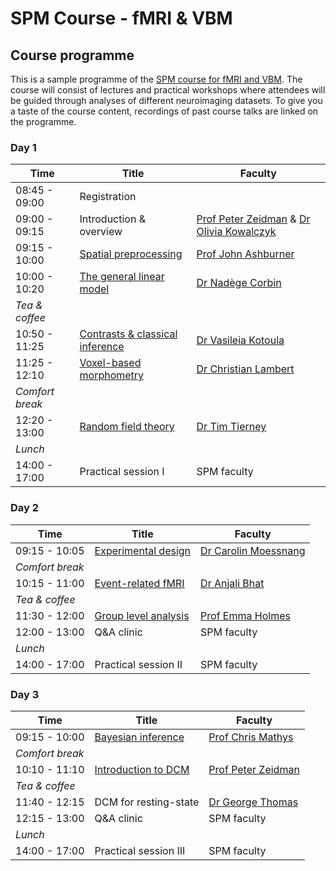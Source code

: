 # SPM Course - fMRI & VBM

## Course programme

This is a sample programme of the [SPM course for fMRI and VBM](./index.md). The course will consist of lectures and practical workshops where attendees will be guided through analyses of different neuroimaging datasets. To give you a taste of the course content, recordings of past course talks are linked on the programme. 

### Day 1

| Time              | Title                           | Faculty                                |
| ----------------- | ------------------------------- | -------------------------------------- |
| 08:45 - 09:00     | Registration                                                             |
| 09:00 - 09:15     | Introduction & overview         |	[Prof Peter Zeidman](https://peterzeidman.co.uk) & [Dr Olivia Kowalczyk](https://oliviakowalczyk.co.uk/) |
| 09:15 - 10:00     | [Spatial preprocessing](./recordings/preprocessing.md)	          | [Prof John Ashburner](https://www.fil.ion.ucl.ac.uk/~john/) |
| 10:00 - 10:20     | [The general linear model](./recordings/glm.md)	      | [Dr Nadège Corbin](https://scholar.google.com/citations?user=TjIzldkAAAAJ&hl=fr) |
| *Tea & coffee*                                                                               |
| 10:50 - 11:25     | [Contrasts & classical inference](./recordings/contrasts_classical_inference.md) | [Dr Vasileia Kotoula](https://www.kcl.ac.uk/people/vasileia-kotoula) |
| 11:25 - 12:10	    | [Voxel-based morphometry](./recordings/vbm.md)	      | [Dr Christian Lambert](https://profiles.ucl.ac.uk/11034-christian-lambert) |
| *Comfort break*               	                                                           |
| 12:20 - 13:00     | [Random field theory](./recordings/random_field_theory.md)             | [Dr Tim Tierney](https://profiles.ucl.ac.uk/41354-tim-tierney) |
| *Lunch*	                                                                                   |
| 14:00 - 17:00     | Practical session I	          | SPM faculty                            |


### Day 2

| Time              | Title                           | Faculty                                |
| ----------------- | ------------------------------- | -------------------------------------- |
| 09:15 - 10:05     | [Experimental design](./recordings/experimental_design.md)             | [Dr Carolin Moessnang](https://www.zi-mannheim.de/en/research/people/person/6741.html) |
| *Comfort break*               	                                                           |
| 10:15 - 11:00     | [Event-related fMRI](./recordings/event_related_fmri.md) 	          | [Dr Anjali Bhat](https://www.anjalibhat.org) |
| *Tea & coffee*                                                                        	   |
| 11:30 - 12:00     | [Group level analysis](./recordings/group_analysis.md)            | [Prof Emma Holmes](https://emmaholmes.co.uk) |
| 12:00 - 13:00	    | Q&A clinic            	      | SPM faculty                            |
| *Lunch*	                                                                                   |
| 14:00 - 17:00     | Practical session II	          | SPM faculty                            |


### Day 3

| Time              | Title                           | Faculty                                |
| ----------------- | ------------------------------- | -------------------------------------- |
| 09:15 - 10:00     | [Bayesian inference](./recordings/bayesian_inference.md)              | [Prof Chris Mathys](https://chrismathys.com/)  |
| *Comfort break*               	                                                           |
| 10:10 - 11:10     | [Introduction to DCM](./recordings/dcm_introduction.md)       | [Prof Peter Zeidman](https://peterzeidman.co.uk) |
| *Tea & coffee*                                                                        	   |
| 11:40 - 12:15	    | DCM for resting-state  	      | [Dr George Thomas](https://profiles.ucl.ac.uk/68520-george-thomas) |
| 12:15 - 13:00	    | Q&A clinic            	      | SPM faculty                            |
| *Lunch*	                                                                                   |
| 14:00 - 17:00     | Practical session III	          | SPM faculty                            |
